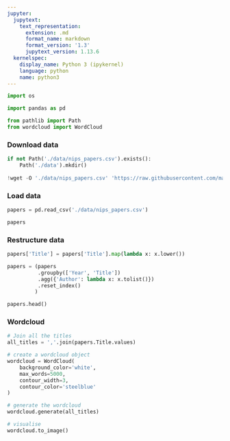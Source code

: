 ```yaml
---
jupyter:
  jupytext:
    text_representation:
      extension: .md
      format_name: markdown
      format_version: '1.3'
      jupytext_version: 1.13.6
  kernelspec:
    display_name: Python 3 (ipykernel)
    language: python
    name: python3
---
```


```python
import os

import pandas as pd

from pathlib import Path
from wordcloud import WordCloud
```

### Download data

```python
if not Path('./data/nips_papers.csv').exists():
    Path('./data').mkdir()
    
!wget -O './data/nips_papers.csv' 'https://raw.githubusercontent.com/martenlienen/icml-nips-iclr-dataset/master/papers.csv'
```

### Load data

```python
papers = pd.read_csv('./data/nips_papers.csv')
```

```python
papers
```

### Restructure data

```python
papers['Title'] = papers['Title'].map(lambda x: x.lower())

papers = (papers
          .groupby(['Year', 'Title'])
          .agg({'Author': lambda x: x.tolist()})
          .reset_index()
         )
```

```python
papers.head()
```

### Wordcloud

```python
# Join all the titles
all_titles = ','.join(papers.Title.values)
```

```python
# create a wordcloud object
wordcloud = WordCloud(
    background_color='white',
    max_words=5000,
    contour_width=3,
    contour_color='steelblue'
)

# generate the wordcloud
wordcloud.generate(all_titles)

# visualise
wordcloud.to_image()
```

```python

```
